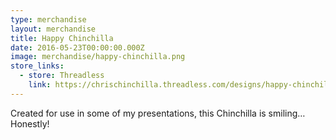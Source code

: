 ```yaml
---
type: merchandise
layout: merchandise
title: Happy Chinchilla
date: 2016-05-23T00:00:00.000Z
image: merchandise/happy-chinchilla.png
store_links:
  - store: Threadless
    link: https://chrischinchilla.threadless.com/designs/happy-chinchilla
---
```


Created for use in some of my presentations, this Chinchilla is smiling… Honestly!
